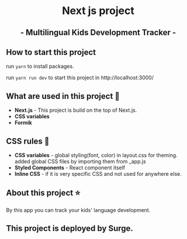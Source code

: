 <h1 align="center">
  Next js project
</h1>
<h2 align="center">
  - Multilingual Kids Development Tracker -
</h2>

## How to start this project

run `yarn` to install packages.

run `yarn run dev` to start this project in http://localhost:3000/

## What are used in this project :game_die:

- **Next.js** - This project is build on the top of Next.js.
- **CSS variables**
- **Formik**

## CSS rules :bouquet:

- **CSS variables** - global styling(font, color) in layout.css for theming. added global CSS files by importing them from \_app.js
- **Styled Components** - React component itself
- **Inline CSS** - if it is very specific CSS and not used for anywhere else.

## About this project :star:

By this app you can track your kids' language development.

## This project is deployed by Surge.
